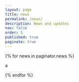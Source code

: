```yaml
---
layout: page
title: news
permalink: /news/
description: News and updates
nav: false
order: 5
published: true
paginate: true 
---
```


<div>


{% for news in paginator.news %}

<div>a</div>

{% endfor %}



 
</div>

